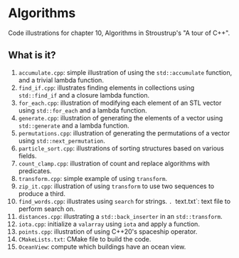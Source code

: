 # Algorithms
Code illustrations for chapter 10, Algorithms in Stroustrup's
"A tour of C++".

## What is it?
1. `accumulate.cpp`: simple illustration of using the `std::accumulate`
    function, and a trivial lambda function.
1. `find_if.cpp`: illustrates finding elements in collections using
    `std::find_if` and a closure lambda function.
1. `for_each.cpp`: illustration of modifying each element of an STL vector
    using `std::for_each` and a lambda function.
1. `generate.cpp`: illustration of generating the elements of a vector
    using `std::generate` and a lambda function.
1. `permutations.cpp`: illustration of generating the permutations of a
    vector using `std::next_permutation`.
1. `particle_sort.cpp`: illustrations of sorting structures based on
    various fields.
1. `count_clamp.cpp`: illustration of count and replace algorithms with
    predicates.
1. `transform.cpp`: simple example of using `transform`.
1. `zip_it.cpp`: illustration of using `transform` to use two sequences
    to produce a third.
1. `find_words.cpp`: illustrates using `search` for strings.
`. `text.txt`: text file to perform search on.
1. `distances.cpp`: illustrating a `std::back_inserter` in an
    `std::transform`.
1. `iota.cpp`: initialize a `valarray` using `iota` and apply a function.
1. `points.cpp`: illustration of using C++20's spaceship operator.
1. `CMakeLists.txt`: CMake file to build the code.
1. `OceanView`: compute which buildings have an ocean view.
